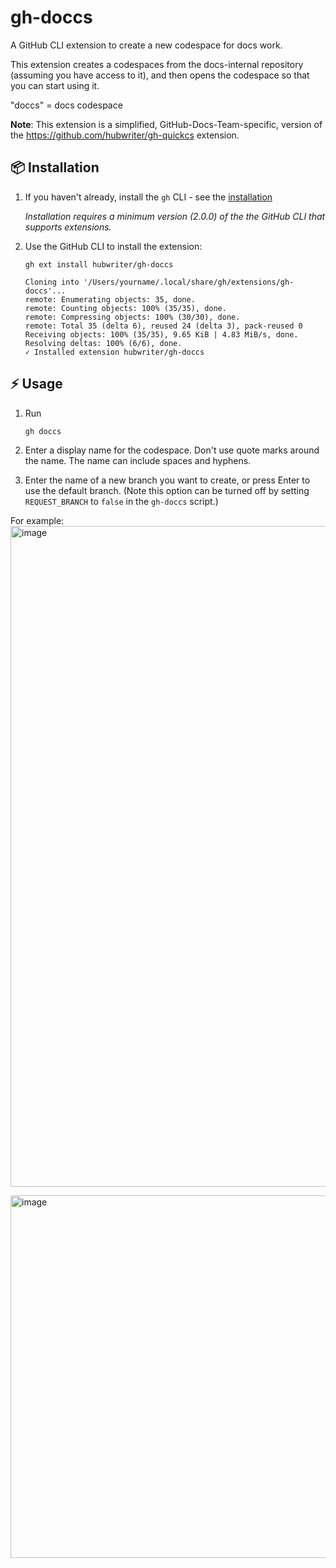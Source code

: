 # gh-doccs

A GitHub CLI extension to create a new codespace for docs work.

This extension creates a codespaces from the docs-internal repository (assuming you have access to it), and then opens the codespace so that you can start using it.

"doccs" = docs codespace

**Note**: This extension is a simplified, GitHub-Docs-Team-specific, version of the https://github.com/hubwriter/gh-quickcs extension.

## 📦 Installation

1. If you haven't already, install the `gh` CLI - see the [installation](https://github.com/cli/cli#installation)

   _Installation requires a minimum version (2.0.0) of the the GitHub CLI that supports extensions._

1. Use the GitHub CLI to install the extension:

   ```
   gh ext install hubwriter/gh-doccs
   
   Cloning into '/Users/yourname/.local/share/gh/extensions/gh-doccs'...
   remote: Enumerating objects: 35, done.
   remote: Counting objects: 100% (35/35), done.
   remote: Compressing objects: 100% (30/30), done.
   remote: Total 35 (delta 6), reused 24 (delta 3), pack-reused 0
   Receiving objects: 100% (35/35), 9.65 KiB | 4.83 MiB/s, done.
   Resolving deltas: 100% (6/6), done.
   ✓ Installed extension hubwriter/gh-doccs
   ```
   
## ⚡️ Usage

1. Run

   ```sh
   gh doccs
   ```
   
1. Enter a display name for the codespace. Don't use quote marks around the name. The name can include spaces and hyphens.
1. Enter the name of a new branch you want to create, or press Enter to use the default branch. (Note this option can be turned off by setting `REQUEST_BRANCH` to `false` in the `gh-doccs` script.)

For example:<br>
<img width="1057" alt="image" src="https://user-images.githubusercontent.com/54933897/216063640-2d773aae-595e-45c2-9f07-05ce256dc50c.png">

<img width="580" alt="image" src="https://user-images.githubusercontent.com/54933897/216062894-b88986a4-39e8-49ea-969c-93704c81c8d6.png">


